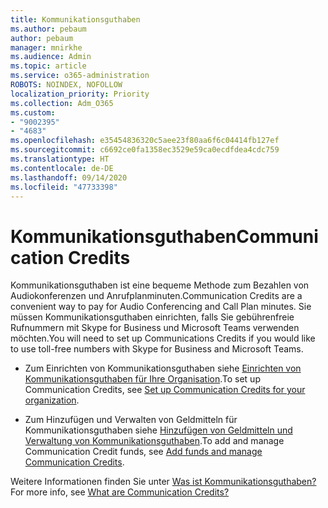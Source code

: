 ```yaml
---
title: Kommunikationsguthaben
ms.author: pebaum
author: pebaum
manager: mnirkhe
ms.audience: Admin
ms.topic: article
ms.service: o365-administration
ROBOTS: NOINDEX, NOFOLLOW
localization_priority: Priority
ms.collection: Adm_O365
ms.custom:
- "9002395"
- "4683"
ms.openlocfilehash: e35454836320c5aee23f80aa6f6c04414fb127ef
ms.sourcegitcommit: c6692ce0fa1358ec3529e59ca0ecdfdea4cdc759
ms.translationtype: HT
ms.contentlocale: de-DE
ms.lasthandoff: 09/14/2020
ms.locfileid: "47733398"
---
```

# <a name="communication-credits"></a><span data-ttu-id="75485-102">Kommunikationsguthaben</span><span class="sxs-lookup"><span data-stu-id="75485-102">Communication Credits</span></span>

<span data-ttu-id="75485-103">Kommunikationsguthaben ist eine bequeme Methode zum Bezahlen von Audiokonferenzen und Anrufplanminuten.</span><span class="sxs-lookup"><span data-stu-id="75485-103">Communication Credits are a convenient way to pay for Audio Conferencing and Call Plan minutes.</span></span> <span data-ttu-id="75485-104">Sie müssen Kommunikationsguthaben einrichten, falls Sie gebührenfreie Rufnummern mit Skype for Business und Microsoft Teams verwenden möchten.</span><span class="sxs-lookup"><span data-stu-id="75485-104">You will need to set up Communications Credits if you would like to use toll-free numbers with Skype for Business and Microsoft Teams.</span></span>

- <span data-ttu-id="75485-105">Zum Einrichten von Kommunikationsguthaben siehe [Einrichten von Kommunikationsguthaben für Ihre Organisation](https://docs.microsoft.com/microsoftteams/set-up-communications-credits-for-your-organization).</span><span class="sxs-lookup"><span data-stu-id="75485-105">To set up Communication Credits, see [Set up Communication Credits for your organization](https://docs.microsoft.com/microsoftteams/set-up-communications-credits-for-your-organization).</span></span> 

- <span data-ttu-id="75485-106">Zum Hinzufügen und Verwalten von Geldmitteln für Kommunikationsguthaben siehe [Hinzufügen von Geldmitteln und Verwaltung von Kommunikationsguthaben](https://docs.microsoft.com/microsoftteams/add-funds-and-manage-communications-credits).</span><span class="sxs-lookup"><span data-stu-id="75485-106">To add and manage Communication Credit funds, see [Add funds and manage Communication Credits](https://docs.microsoft.com/microsoftteams/add-funds-and-manage-communications-credits).</span></span> 

<span data-ttu-id="75485-107">Weitere Informationen finden Sie unter [Was ist Kommunikationsguthaben?](https://docs.microsoft.com/microsoftteams/what-are-communications-credits)</span><span class="sxs-lookup"><span data-stu-id="75485-107">For more info, see [What are Communication Credits?](https://docs.microsoft.com/microsoftteams/what-are-communications-credits)</span></span>
